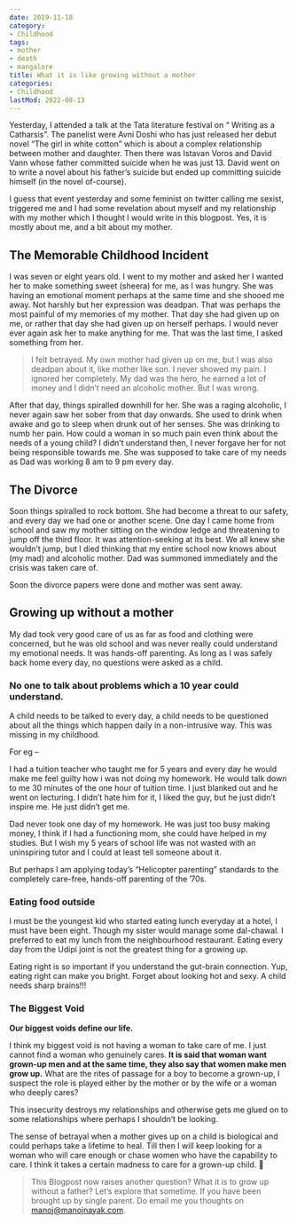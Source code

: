 ```yaml
---
date: 2019-11-18
category:
- Childhood
tags:
- mother
- death
- mangalore
title: What it is like growing without a mother
categories:
- Childhood
lastMod: 2022-08-13
---
```

Yesterday, I attended a talk at the Tata literature festival on “ Writing as a Catharsis”. The panelist were Avni Doshi who has just released her debut novel “The girl in white cotton” which is about a complex relationship between mother and daughter. Then there was Istavan Voros and David Vann whose father committed suicide when he was just 13. David went on to write a novel about his father’s suicide but ended up committing suicide himself (in the novel of-course).

I guess that event yesterday and some feminist on twitter calling me sexist, triggered me and I had some revelation about myself and my relationship with my mother which I thought I would write in this blogpost. Yes, it is mostly about me, and a bit about my mother.

The Memorable Childhood Incident
--------------------------------

I was seven or eight years old. I went to my mother and asked her I wanted her to make something sweet (sheera) for me, as I was hungry. She was having an emotional moment perhaps at the same time and she shooed me away. Not harshly but her expression was deadpan. That was perhaps the most painful of my memories of my mother. That day she had given up on me, or rather that day she had given up on herself perhaps. I would never ever again ask her to make anything for me. That was the last time, I asked something from her.

> I felt betrayed. My own mother had given up on me, but I was also deadpan about it, like mother like son. I never showed my pain. I ignored her completely. My dad was the hero, he earned a lot of money and I didn’t need an alcoholic mother. But I was wrong.

After that day, things spiralled downhill for her. She was a raging alcoholic, I never again saw her sober from that day onwards. She used to drink when awake and go to sleep when drunk out of her senses. She was drinking to numb her pain. How could a woman in so much pain even think about the needs of a young child? I didn’t understand then, I never forgave her for not being responsible towards me. She was supposed to take care of my needs as Dad was working 8 am to 9 pm every day.

The Divorce
-----------

Soon things spiralled to rock bottom. She had become a threat to our safety, and every day we had one or another scene. One day I came home from school and saw my mother sitting on the window ledge and threatening to jump off the third floor. It was attention-seeking at its best. We all knew she wouldn’t jump, but I died thinking that my entire school now knows about (my mad) and alcoholic mother. Dad was summoned immediately and the crisis was taken care of.

Soon the divorce papers were done and mother was sent away.

Growing up without a mother
---------------------------

My dad took very good care of us as far as food and clothing were concerned, but he was old school and was never really could understand my emotional needs. It was hands-off parenting. As long as I was safely back home every day, no questions were asked as a child.

### No one to talk about problems which a 10 year could understand.

A child needs to be talked to every day, a child needs to be questioned about all the things which happen daily in a non-intrusive way. This was missing in my childhood.

For eg –

I had a tuition teacher who taught me for 5 years and every day he would make me feel guilty how i was not doing my homework. He would talk down to me 30 minutes of the one hour of tuition time. I just blanked out and he went on lecturing. I didn’t hate him for it, I liked the guy, but he just didn’t inspire me. He just didn’t get me.

Dad never took one day of my homework. He was just too busy making money, I think if I had a functioning mom, she could have helped in my studies. But I wish my 5 years of school life was not wasted with an uninspiring tutor and I could at least tell someone about it.

But perhaps I am applying today’s “Helicopter parenting” standards to the completely care-free, hands-off parenting of the ’70s.

### Eating food outside

I must be the youngest kid who started eating lunch everyday at a hotel, I must have been eight. Though my sister would manage some dal-chawal. I preferred to eat my lunch from the neighbourhood restaurant. Eating every day from the Udipi joint is not the greatest thing for a growing up.

Eating right is so important if you understand the gut-brain connection. Yup, eating right can make you bright. Forget about looking hot and sexy. A child needs sharp brains!!!

### The Biggest Void

**Our biggest voids define our life.**

I think my biggest void is not having a woman to take care of me. I just cannot find a woman who genuinely cares. **It is said that woman want grown-up men and at the same time, they also say that women make men grow up.** What are the rites of passage for a boy to become a grown-up, I suspect the role is played either by the mother or by the wife or a woman who deeply cares?

This insecurity destroys my relationships and otherwise gets me glued on to some relationships where perhaps I shouldn’t be looking.

The sense of betrayal when a mother gives up on a child is biological and could perhaps take a lifetime to heal. Till then I will keep looking for a woman who will care enough or chase women who have the capability to care. I think it takes a certain madness to care for a grown-up child. 🙂

> This Blogpost now raises another question? What it is to grow up without a father? Let’s explore that sometime. If you have been brought up by single parent. Do email me you thoughts on manoj@manojnayak.com.
